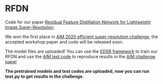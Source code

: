 # RFDN
Code for our paper [Residual Feature Distillation Network for Lightweight Image Super-Resolution](https://arxiv.org/abs/2009.11551)

We won the first place in [AIM 2020 efficient super-resolution challenge](https://data.vision.ee.ethz.ch/cvl/aim20/), the accepted workshop paper and code will be released soon.

The model files are uploaded! You can use the [EDSR framework](https://github.com/thstkdgus35/EDSR-PyTorch) to train our RFDN and use the [AIM test code](https://github.com/znsc/MSRResNet) to reproduce results in the [AIM challenge paper](https://arxiv.org/abs/2009.06943)

**The pretrained models and test codes are uploaded, now you can run test.py to get results in the challenge.**
